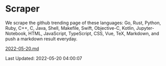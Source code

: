 # Scraper

We scrape the github trending page of these languages: Go, Rust, Python, Ruby, C++, C, Java, Shell, Makefile, Swift, Objective-C, Kotlin, Jupyter-Notebook, HTML, JavaScript, TypeScript, CSS, Vue, TeX, Markdown, and push a markdown result everyday.

[2022-05-20.md](https://github.com/yangwenmai/github-trending-backup/blob/master/2022-05-20.md)

Last Updated: 2022-05-20 04:00:07